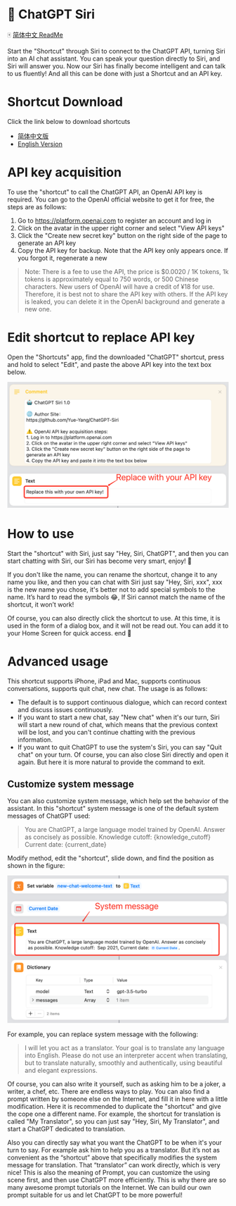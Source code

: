 # 🤖️ ChatGPT Siri

🀄️ [简体中文 ReadMe](README-zh_CN.md)

Start the "Shortcut" through Siri to connect to the ChatGPT API, turning Siri into an AI chat assistant. You can speak your question directly to Siri, and Siri will answer you. Now our Siri has finally become intelligent and can talk to us fluently! And all this can be done with just a Shortcut and an API key.

# Shortcut Download

Click the link below to download shortcuts

- [简体中文版](https://www.icloud.com/shortcuts/620e11d10bc4419497c0fd323e3fe8f1)
- [English Version](https://www.icloud.com/shortcuts/4535286f97384f839439a865faacb9d2)
# API key acquisition

To use the "shortcut" to call the ChatGPT API, an OpenAI API key is required. You can go to the OpenAI official website to get it for free, the steps are as follows:

1. Go to https://platform.openai.com to register an account and log in
2. Click on the avatar in the upper right corner and select "View API keys"
3. Click the "Create new secret key" button on the right side of the page to generate an API key
4. Copy the API key for backup. Note that the API key only appears once. If you forgot it, regenerate a new


> Note: There is a fee to use the API, the price is $0.0020 / 1K tokens, 1k tokens is approximately equal to 750 words, or 500 Chinese characters. New users of OpenAI will have a credit of ¥18 for use. Therefore, it is best not to share the API key with others. If the API key is leaked, you can delete it in the OpenAI background and generate a new one.

# Edit shortcut to replace API key

Open the "Shortcuts" app, find the downloaded "ChatGPT" shortcut, press and hold to select "Edit", and paste the above API key into the text box below.

![img](img/replace-api-key.png)

# How to use

Start the "shortcut" with Siri, just say "Hey, Siri, ChatGPT", and then you can start chatting with Siri, our Siri has become very smart, enjoy! 🎉

If you don't like the name, you can rename the shortcut, change it to any name you like, and then you can chat with Siri just say "Hey, Siri, xxx", xxx is the new name you  chose, it's better not to add special symbols to the name. It’s hard to read the symbols 😂, If Siri cannot match the name of the shortcut, it won’t work!

Of course, you can also directly click the shortcut to use. At this time, it is used in the form of a dialog box, and it will not be read out. You can add it to your Home Screen for quick access. end 🎉

# Advanced usage

This shortcut supports iPhone, iPad and Mac, supports continuous conversations, supports quit chat, new chat. The usage is as follows:

- The default is to support continuous dialogue, which can record context and discuss issues continuously.
- If you want to start a new chat, say "New chat" when it's our turn, Siri will start a new round of chat, which means that the previous context will be lost, and you can't continue chatting with the previous information.
- If you want to quit ChatGPT to use the system's Siri, you can say "Quit chat" on your turn. Of course, you can also close Siri directly and open it again. But here it is more natural to provide the command to exit.

## Customize system message

You can also customize system message, which help set the behavior of the assistant. In this "shortcut" system message is one of the default system messages of ChatGPT used:

> You are ChatGPT, a large language model trained by OpenAI. Answer as concisely as possible. Knowledge cutoff: {knowledge_cutoff} Current date: {current_date}

Modify method, edit the "shortcut", slide down, and find the position as shown in the figure:

![img](img/system-message.png)

For example, you can replace system message with the following:

> I will let you act as a translator. Your goal is to translate any language into English. Please do not use an interpreter accent when translating, but to translate naturally, smoothly and authentically, using beautiful and elegant expressions.

Of course, you can also write it yourself, such as asking him to be a joker, a writer, a chef, etc. There are endless ways to play. You can also find a prompt written by someone else on the Internet, and fill it in here with a little modification. Here it is recommended to  duplicate the "shortcut" and give the cope one a different name. For example, the shortcut for translation is called "My Translator", so you can just say "Hey, Siri, My Translator", and start a ChatGPT dedicated to translation.

Also you can directly say what you want the ChatGPT to be when it's your turn to say. For example    ask him to help you as a translator. But it’s not as convenient as the “shortcut” above that specifically modifies the system message for translation. That “translator” can work directly, which is very nice! This is also the meaning of Prompt, you can customize the using scene first, and then use ChatGPT more efficiently. This is why there are so many awesome prompt tutorials on the Internet. We can build our own prompt suitable for us and let ChatGPT to be more powerful!
